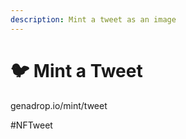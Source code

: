 ```yaml
---
description: Mint a tweet as an image
---
```


# 🐦 Mint a Tweet

genadrop.io/mint/tweet

\#NFTweet&#x20;
